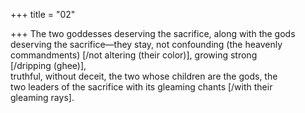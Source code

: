 +++
title = "02"

+++
The two goddesses deserving the sacrifice, along with the gods  
deserving the sacrifice—they stay, not confounding (the heavenly  
commandments) [/not altering (their color)], growing strong  
[/dripping (ghee)],  
truthful, without deceit, the two whose children are the gods, the  
two leaders of the sacrifice with its gleaming chants [/with their  
gleaming rays].  
